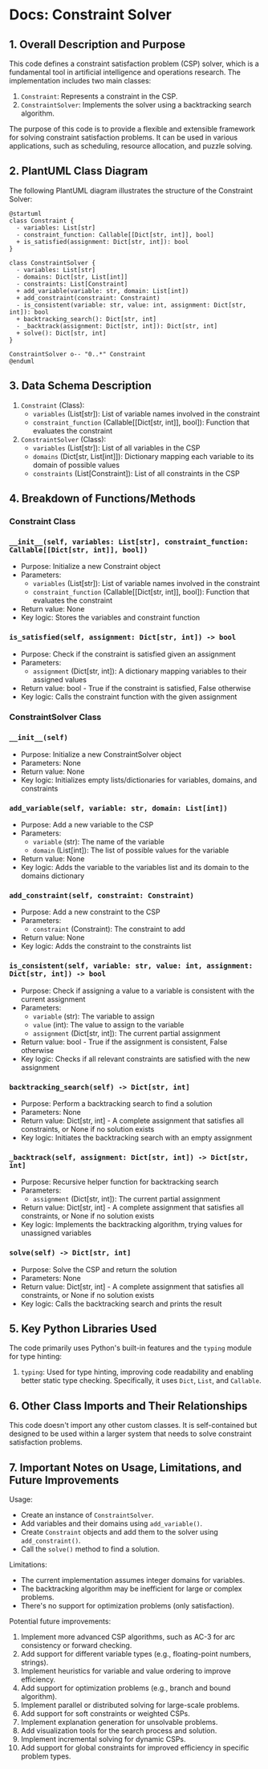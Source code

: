 # Docs: Constraint Solver

## 1. Overall Description and Purpose

This code defines a constraint satisfaction problem (CSP) solver, which is a fundamental tool in artificial intelligence and operations research. The implementation includes two main classes:

1. `Constraint`: Represents a constraint in the CSP.
2. `ConstraintSolver`: Implements the solver using a backtracking search algorithm.

The purpose of this code is to provide a flexible and extensible framework for solving constraint satisfaction problems. It can be used in various applications, such as scheduling, resource allocation, and puzzle solving.

## 2. PlantUML Class Diagram

The following PlantUML diagram illustrates the structure of the Constraint Solver:

```
@startuml
class Constraint {
  - variables: List[str]
  - constraint_function: Callable[[Dict[str, int]], bool]
  + is_satisfied(assignment: Dict[str, int]): bool
}

class ConstraintSolver {
  - variables: List[str]
  - domains: Dict[str, List[int]]
  - constraints: List[Constraint]
  + add_variable(variable: str, domain: List[int])
  + add_constraint(constraint: Constraint)
  - is_consistent(variable: str, value: int, assignment: Dict[str, int]): bool
  + backtracking_search(): Dict[str, int]
  - _backtrack(assignment: Dict[str, int]): Dict[str, int]
  + solve(): Dict[str, int]
}

ConstraintSolver o-- "0..*" Constraint
@enduml

```

## 3. Data Schema Description

1. `Constraint` (Class):
    - `variables` (List[str]): List of variable names involved in the constraint
    - `constraint_function` (Callable[[Dict[str, int]], bool]): Function that evaluates the constraint
2. `ConstraintSolver` (Class):
    - `variables` (List[str]): List of all variables in the CSP
    - `domains` (Dict[str, List[int]]): Dictionary mapping each variable to its domain of possible values
    - `constraints` (List[Constraint]): List of all constraints in the CSP

## 4. Breakdown of Functions/Methods

### Constraint Class

### `__init__(self, variables: List[str], constraint_function: Callable[[Dict[str, int]], bool])`

- Purpose: Initialize a new Constraint object
- Parameters:
    - `variables` (List[str]): List of variable names involved in the constraint
    - `constraint_function` (Callable[[Dict[str, int]], bool]): Function that evaluates the constraint
- Return value: None
- Key logic: Stores the variables and constraint function

### `is_satisfied(self, assignment: Dict[str, int]) -> bool`

- Purpose: Check if the constraint is satisfied given an assignment
- Parameters:
    - `assignment` (Dict[str, int]): A dictionary mapping variables to their assigned values
- Return value: bool - True if the constraint is satisfied, False otherwise
- Key logic: Calls the constraint function with the given assignment

### ConstraintSolver Class

### `__init__(self)`

- Purpose: Initialize a new ConstraintSolver object
- Parameters: None
- Return value: None
- Key logic: Initializes empty lists/dictionaries for variables, domains, and constraints

### `add_variable(self, variable: str, domain: List[int])`

- Purpose: Add a new variable to the CSP
- Parameters:
    - `variable` (str): The name of the variable
    - `domain` (List[int]): The list of possible values for the variable
- Return value: None
- Key logic: Adds the variable to the variables list and its domain to the domains dictionary

### `add_constraint(self, constraint: Constraint)`

- Purpose: Add a new constraint to the CSP
- Parameters:
    - `constraint` (Constraint): The constraint to add
- Return value: None
- Key logic: Adds the constraint to the constraints list

### `is_consistent(self, variable: str, value: int, assignment: Dict[str, int]) -> bool`

- Purpose: Check if assigning a value to a variable is consistent with the current assignment
- Parameters:
    - `variable` (str): The variable to assign
    - `value` (int): The value to assign to the variable
    - `assignment` (Dict[str, int]): The current partial assignment
- Return value: bool - True if the assignment is consistent, False otherwise
- Key logic: Checks if all relevant constraints are satisfied with the new assignment

### `backtracking_search(self) -> Dict[str, int]`

- Purpose: Perform a backtracking search to find a solution
- Parameters: None
- Return value: Dict[str, int] - A complete assignment that satisfies all constraints, or None if no solution exists
- Key logic: Initiates the backtracking search with an empty assignment

### `_backtrack(self, assignment: Dict[str, int]) -> Dict[str, int]`

- Purpose: Recursive helper function for backtracking search
- Parameters:
    - `assignment` (Dict[str, int]): The current partial assignment
- Return value: Dict[str, int] - A complete assignment that satisfies all constraints, or None if no solution exists
- Key logic: Implements the backtracking algorithm, trying values for unassigned variables

### `solve(self) -> Dict[str, int]`

- Purpose: Solve the CSP and return the solution
- Parameters: None
- Return value: Dict[str, int] - A complete assignment that satisfies all constraints, or None if no solution exists
- Key logic: Calls the backtracking search and prints the result

## 5. Key Python Libraries Used

The code primarily uses Python's built-in features and the `typing` module for type hinting:

1. `typing`: Used for type hinting, improving code readability and enabling better static type checking. Specifically, it uses `Dict`, `List`, and `Callable`.

## 6. Other Class Imports and Their Relationships

This code doesn't import any other custom classes. It is self-contained but designed to be used within a larger system that needs to solve constraint satisfaction problems.

## 7. Important Notes on Usage, Limitations, and Future Improvements

Usage:

- Create an instance of `ConstraintSolver`.
- Add variables and their domains using `add_variable()`.
- Create `Constraint` objects and add them to the solver using `add_constraint()`.
- Call the `solve()` method to find a solution.

Limitations:

- The current implementation assumes integer domains for variables.
- The backtracking algorithm may be inefficient for large or complex problems.
- There's no support for optimization problems (only satisfaction).

Potential future improvements:

1. Implement more advanced CSP algorithms, such as AC-3 for arc consistency or forward checking.
2. Add support for different variable types (e.g., floating-point numbers, strings).
3. Implement heuristics for variable and value ordering to improve efficiency.
4. Add support for optimization problems (e.g., branch and bound algorithm).
5. Implement parallel or distributed solving for large-scale problems.
6. Add support for soft constraints or weighted CSPs.
7. Implement explanation generation for unsolvable problems.
8. Add visualization tools for the search process and solution.
9. Implement incremental solving for dynamic CSPs.
10. Add support for global constraints for improved efficiency in specific problem types.